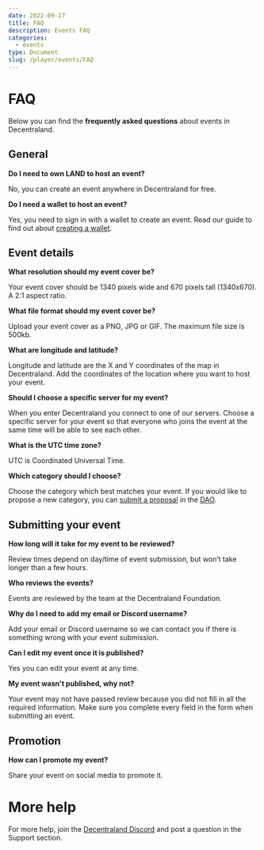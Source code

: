 ```yaml
---
date: 2022-09-27
title: FAQ
description: Events FAQ
categories:
  - events
type: Document
slug: /player/events/FAQ
---
```


# FAQ

Below you can find the **frequently asked questions** about events in Decentraland.

## General

**Do I need to own LAND to host an event?**

No, you can create an event anywhere in Decentraland for free.

**Do I need a wallet to host an event?**

Yes, you need to sign in with a wallet to create an event. Read our guide to find out about [creating a wallet](https://docs.decentraland.org/player/blockchain-integration/get-a-wallet/).

## Event details

**What resolution should my event cover be?**

Your event cover should be 1340 pixels wide and 670 pixels tall (1340x670). A 2:1 aspect ratio.

**What file format should my event cover be?**

Upload your event cover as a PNG, JPG or GIF. The maximum file size is 500kb.

**What are longitude and latitude?**

Longitude and latitude are the X and Y coordinates of the map in Decentraland. Add the coordinates of the location where you want to host your event.

**Should I choose a specific server for my event?**

When you enter Decentraland you connect to one of our servers. Choose a specific server for your event so that everyone who joins the event at the same time will be able to see each other.

**What is the UTC time zone?**

UTC is Coordinated Universal Time.

**Which category should I choose?**

Choose the category which best matches your event. If you would like to propose a new category, you can [submit a proposal](https://docs.decentraland.org/player/general/dao/dao-userguide/) in the [DAO](https://governance.decentraland.org/).

## Submitting your event

**How long will it take for my event to be reviewed?**

Review times depend on day/time of event submission, but won’t take longer than a few hours.

**Who reviews the events?**

Events are reviewed by the team at the Decentraland Foundation.

**Why do I need to add my email or Discord username?**

Add your email or Discord username so we can contact you if there is something wrong with your event submission.

**Can I edit my event once it is published?**

Yes you can edit your event at any time.

**My event wasn't published, why not?**

Your event may not have passed review because you did not fill in all the required information. Make sure you complete every field in the form when submitting an event.

## Promotion

**How can I promote my event?**

Share your event on social media to promote it.

# More help

For more help, join the [Decentraland Discord](https://decentraland.org/discord) and post a question in the Support section.
